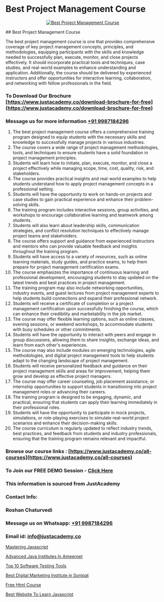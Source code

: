 # Best Project Management Course

<p align="center">
  <a href="https://justacademy.co/course-detail/pmp-certification-training">
    <img src="https://justacademy.co/storage2/course_image/1709713463_course_image.webp" alt="Best Project Management Course">
  </a>
</p>
## Best Project Management Course

The best project management course is one that provides comprehensive coverage of key project management concepts, principles, and methodologies, equipping participants with the skills and knowledge needed to successfully plan, execute, monitor, and close projects effectively. It should incorporate practical tools and techniques, case studies, and real-world examples to enhance understanding and application. Additionally, the course should be delivered by experienced instructors and offer opportunities for interactive learning, collaboration, and networking with fellow professionals in the field.
### To Download Our Brochure [https://www.justacademy.co/download-brochure-for-free](https://www.justacademy.co/download-brochure-for-free)
### Message us for more information [+91 9987184296](https://api.whatsapp.com/send?phone=919987184296)
1) The best project management course offers a comprehensive training program designed to equip students with the necessary skills and knowledge to successfully manage projects in various industries.
2) The course covers a wide range of project management methodologies, tools, and techniques to ensure students have a solid foundation in project management principles.
3) Students will learn how to initiate, plan, execute, monitor, and close a project effectively while managing scope, time, cost, quality, risk, and stakeholders.
4) The course provides practical insights and real-world examples to help students understand how to apply project management concepts in a professional setting.
5) Students will have the opportunity to work on hands-on projects and case studies to gain practical experience and enhance their problem-solving skills.
6) The training program includes interactive sessions, group activities, and workshops to encourage collaborative learning and teamwork among students.
7) Students will also learn about leadership skills, communication strategies, and conflict resolution techniques to effectively manage project teams and stakeholders.
8) The course offers support and guidance from experienced instructors and mentors who can provide valuable feedback and insights throughout the training program.
9) Students will have access to a variety of resources, such as online learning materials, study guides, and practice exams, to help them prepare for project management certification exams.
10) The course emphasizes the importance of continuous learning and professional development, encouraging students to stay updated on the latest trends and best practices in project management.
11) The training program may also include networking opportunities, industry events, and guest lectures from project management experts to help students build connections and expand their professional network.
12) Students will receive a certificate of completion or a project management certification upon successfully finishing the course, which can enhance their credibility and marketability in the job market.
13) The course may offer flexible learning options, such as online classes, evening sessions, or weekend workshops, to accommodate students with busy schedules or other commitments.
14) Students will have the opportunity to interact with peers and engage in group discussions, allowing them to share insights, exchange ideas, and learn from each other's experiences.
15) The course may also include modules on emerging technologies, agile methodologies, and digital project management tools to help students adapt to the changing landscape of project management.
16) Students will receive personalized feedback and guidance on their project management skills and areas for improvement, helping them grow and develop as effective project managers.
17) The course may offer career counseling, job placement assistance, or internship opportunities to support students in transitioning into project management roles or advancing their careers.
18) The training program is designed to be engaging, dynamic, and practical, ensuring that students can apply their learning immediately in their professional roles.
19) Students will have the opportunity to participate in mock projects, simulations, or role-playing exercises to simulate real-world project scenarios and enhance their decision-making skills.
20) The course curriculum is regularly updated to reflect industry trends, best practices, and feedback from students and industry professionals, ensuring that the training program remains relevant and impactful.

### Browse our course links : [https://www.justacademy.co/all-courses](https://www.justacademy.co/all-courses) 
### To Join our FREE DEMO Session - [Click Here](https://www.justacademy.co/register-for-course-demo)


### This information is sourced from JustAcademy
### Contact Info:
### Roshan Chaturvedi
### Message us on Whatsapp: [+91 9987184296](https://api.whatsapp.com/send?phone=919987184296)
### Email id: [info@justacademy.co](mailto:info@justacademy.co)
                
[Mastering Javascript](https://www.linkedin.com/pulse/mastering-javascript-justacademy-berlin-8pboc?trackingId=aVEK5YXDcF2j2unXNLKwmA%3D%3D&lipi=urn%3Ali%3Apage%3Ad_flagship3_company_admin%3B9LRf%2B9vgRJ%2BRyqfmHudhjA%3D%3D)

[Advanced Java Institutes In Ameerpet](https://www.linkedin.com/pulse/advanced-java-institutes-ameerpet-software-training-mountain-view-auqbe?trackingId=CvLigQ2fuTOerouXVVZhiw%3D%3D&lipi=urn%3Ali%3Apage%3Ad_flagship3_company_admin%3B8iJAXExGSpWzkSgodJb9Bg%3D%3D)

[Top 10 Software Testing Tools](https://medium.com/@namusn/top-10-software-testing-tools-0bc981b6f511)

[Best Digital Marketing Institute in Sonipat](https://medium.com/@justacademytraining/best-digital-marketing-institute-in-sonipat-908c1ccca13d)

[Free Html Course](https://justacademyin.github.io/justacademy/free-html-course)

[Best Website To Learn Javascript](https://justacademyin.github.io/Articles/Best-Website-To-Learn-Javascript)

